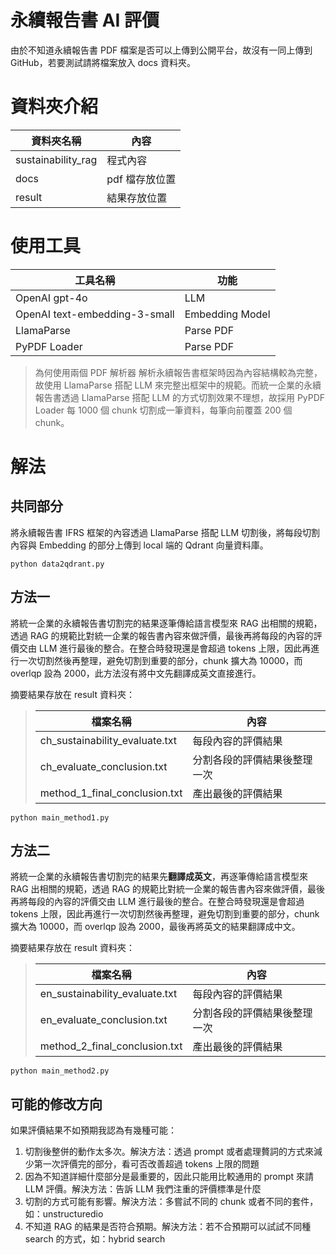 # 永續報告書 AI 評價
由於不知道永續報告書 PDF 檔案是否可以上傳到公開平台，故沒有一同上傳到 GitHub，若要測試請將檔案放入 docs 資料夾。

# 資料夾介紹

| 資料夾名稱                          | 內容              |
| ----------------------------- | --------------- |
| sustainability_rag                | 程式內容             |
| docs | pdf 檔存放位置 |
| result                   | 結果存放位置      |

# 使用工具

| 工具名稱                          | 功能              |
| ----------------------------- | --------------- |
| OpenAI gpt-4o                 | LLM             |
| OpenAI text-embedding-3-small | Embedding Model |
| LlamaParse                   | Parse PDF       |
| PyPDF Loader                  | Parse PDF       |

> 為何使用兩個 PDF 解析器
解析永續報告書框架時因為內容結構較為完整，故使用 LlamaParse 搭配 LLM 來完整出框架中的規範。而統一企業的永續報告書透過 LlamaParse 搭配 LLM 的方式切割效果不理想，故採用 PyPDF Loader 每 1000 個 chunk 切割成一筆資料，每筆向前覆蓋 200 個 chunk。

# 解法
## 共同部分
將永續報告書 IFRS 框架的內容透過 LlamaParse 搭配 LLM 切割後，將每段切割內容與 Embedding 的部分上傳到 local 端的 Qdrant 向量資料庫。
```
python data2qdrant.py
```

## 方法一
將統一企業的永續報告書切割完的結果逐筆傳給語言模型來 RAG 出相關的規範，透過 RAG 的規範比對統一企業的報告書內容來做評價，最後再將每段的內容的評價交由 LLM 進行最後的整合。在整合時發現還是會超過 tokens 上限，因此再進行一次切割然後再整理，避免切割到重要的部分，chunk 擴大為 10000，而 overlqp 設為 2000，此方法沒有將中文先翻譯成英文直接進行。

摘要結果存放在 result 資料夾：
> | 檔案名稱                             | 內容                |
> | -------------------------------- | ----------------- |
> | ch_sustainability_evaluate.txt   | 每段內容的評價結果         |
> | ch_evaluate_conclusion.txt | 分割各段的評價結果後整理一次 |
> | method_1_final_conclusion.txt | 產出最後的評價結果 |

```
python main_method1.py
```

## 方法二
將統一企業的永續報告書切割完的結果先**翻譯成英文**，再逐筆傳給語言模型來 RAG 出相關的規範，透過 RAG 的規範比對統一企業的報告書內容來做評價，最後再將每段的內容的評價交由 LLM 進行最後的整合。在整合時發現還是會超過 tokens 上限，因此再進行一次切割然後再整理，避免切割到重要的部分，chunk 擴大為 10000，而 overlqp 設為 2000，最後再將英文的結果翻譯成中文。

摘要結果存放在 result 資料夾：
> | 檔案名稱                             | 內容                |
> | -------------------------------- | ----------------- |
> | en_sustainability_evaluate.txt   | 每段內容的評價結果         |
> | en_evaluate_conclusion.txt | 分割各段的評價結果後整理一次 |
> | method_2_final_conclusion.txt | 產出最後的評價結果 |

```
python main_method2.py
```

## 可能的修改方向
如果評價結果不如預期我認為有幾種可能：
1. 切割後整併的動作太多次。解決方法：透過 prompt 或者處理贅詞的方式來減少第一次評價完的部分，看可否改善超過 tokens 上限的問題
2. 因為不知道詳細什麼部分是最重要的，因此只能用比較通用的 prompt 來請 LLM 評價。解決方法：告訴 LLM 我們注重的評價標準是什麼
3. 切割的方式可能有影響。解決方法：多嘗試不同的 chunk 或者不同的套件，如：unstructuredio
4. 不知道 RAG 的結果是否符合預期。解決方法：若不合預期可以試試不同種 search 的方式，如：hybrid search